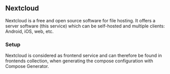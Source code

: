 ## Nextcloud
Nextcloud is a free and open source software for file hosting. It offers a server software (this service) which can be self-hosted and multiple clients: Android, iOS, web, etc.

### Setup
Nextcloud is considered as frontend service and can therefore be found in frontends collection, when generating the compose configuration with Compose Generator.